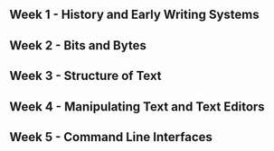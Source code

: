 ## Week 1 - History and Early Writing Systems
## Week 2 - Bits and Bytes
## Week 3 - Structure of Text
## Week 4 - Manipulating Text and Text Editors
## Week 5 - Command Line Interfaces
